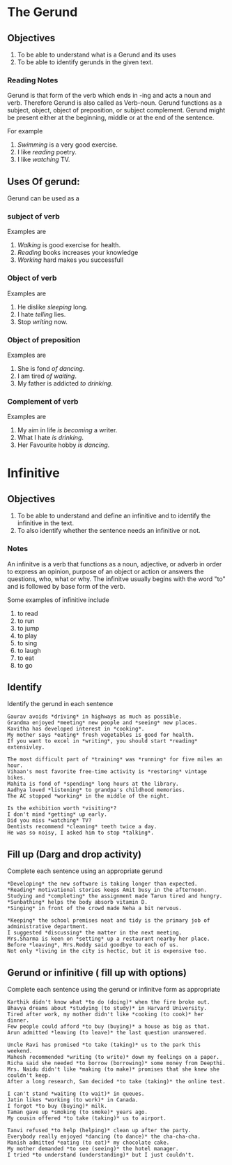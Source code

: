 # The Gerund

## Objectives
 1. To be able to understand what is a Gerund and its uses 
 2. To be able to identify gerunds in the given text. 

### Reading Notes
Gerund is that form of the verb which ends in -ing and acts a noun and verb. Therefore Gerund is also called as Verb-noun. Gerund functions as a subject, object, object  of preposition, or subject complement. Gerund might be present either at the beginning, middle or at the end of the sentence. 


For example 
1. *Swimming* is a very good exercise. 
2. I like *reading* poetry. 
3. I like *watching* TV.

## Uses Of gerund: 
Gerund can be used as a 

### subject of verb
 Examples are
 1. *Walking* is good exercise for health.
 2. *Reading* books increases your knowledge
 3. *Working* hard makes you successfull

### Object of verb
Examples are
1. He dislike *sleeping* long.
2. I hate *telling* lies.
3. Stop *writing* now.

### Object of preposition
Examples are
1. She is fond *of dancing*.
2. I am tired *of waiting*. 
3. My father is addicted *to drinking*. 

### Complement of verb
Examples are
1. My aim in life *is becoming* a writer.
2. What I hate *is drinking*. 
3. Her Favourite hobby *is dancing*. 

# Infinitive 

## Objectives 
 1. To be able to understand and define an infinitive and to identify the infinitive in the text. 
 2. To also identify whether the sentence needs an infinitive or not.
 
 ### Notes

An infinitve is a verb that functions as a noun, adjective, or adverb in order to express an opinion, purpose of an object or action or answers the questions, who, what or why.
The infinitve usually begins with the word "to" and is followed by base form of the verb.

Some examples of infinitive include 
1. to read
2. to run
3. to jump
4. to play
5. to sing
6. to laugh
7. to eat
8. to go



## Identify

Identify the gerund in each sentence

```
Gaurav avoids *driving* in highways as much as possible.
Grandma enjoyed *meeting* new people and *seeing* new places.
Kavitha has developed interest in *cooking*.
My mother says *eating* fresh vegetables is good for health. 
If you want to excel in *writing*, you should start *reading* extensivley.
```

```
The most difficult part of *training* was *running* for five miles an hour.
Vihaan's most favorite free-time activity is *restoring* vintage bikes.
Mahita is fond of *spending* long hours at the library.
Aadhya loved *listening* to grandpa's childhood memories.
The AC stopped *working* in the middle of the night.
```

```
Is the exhibition worth *visiting*?
I don't mind *getting* up early.
Did you miss *watching* TV?
Dentists recommend *cleaning* teeth twice a day.
He was so noisy, I asked him to stop *talking*.
```

## Fill up (Darg and drop activity) 

Complete each sentence using an appropriate gerund

```
*Developing* the new software is taking longer than expected.
*Reading* motivational stories keeps Amit busy in the afternoon.
Studying and *completing* the assignment made Tarun tired and hungry.
*Sunbathing* helps the body absorb vitamin D.
*Singing* in front of the crowd made Neha a bit nervous.
```

```
*Keeping* the school premises neat and tidy is the primary job of administrative department.
I suggested *discussing* the matter in the next meeting.
Mrs.Sharma is keen on *setting* up a restaurant nearby her place.
Before *leaving*, Mrs.Reddy said goodbye to each of us.
Not only *living in the city is hectic, but it is expensive too. 
```

## Gerund or infinitive ( fill up with options) 

Complete each sentence using the gerund or infinitve form as appropriate

```
Karthik didn't know what *to do (doing)* when the fire broke out. 
Bhavya dreams about *studying (to study)* in Harvard University.
Tired after work, my mother didn't like *cooking (to cook)* her dinner.
Few people could afford *to buy (buying)* a house as big as that.
Arun admitted *leaving (to leave)* the last question unanswered.
```

```
Uncle Ravi has promised *to take (taking)* us to the park this weekend.
Mahesh recommended *writing (to write)* down my feelings on a paper.
Richa said she needed *to borrow (borrowing)* some money from Deepthi.
Mrs. Naidu didn't like *making (to make)* promises that she knew she couldn't keep. 
After a long research, Sam decided *to take (taking)* the online test.
```

```
I can't stand *waiting (to wait)* in queues.
Jatin likes *working (to work)* in Canada.
I forgot *to buy (buying)* milk. 
Taman gave up *smoking (to smoke)* years ago.
My cousin offered *to take (taking)* us to airport.
```

```
Tanvi refused *to help (helping)* clean up after the party.
Everybody really enjoyed *dancing (to dance)* the cha-cha-cha.
Manish admitted *eating (to eat)* my chocolate cake.
My mother demanded *to see (seeing)* the hotel manager.
I tried *to understand (understanding)* but I just couldn't.
```













 
